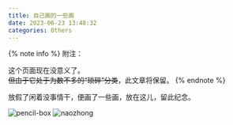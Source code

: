 ```yaml
---
title: 自己画的一些画
date: 2023-06-23 13:48:32
categories: Others
---
```


{% note info %}
附注：

这个页面现在没意义了。  
~~但由于它处于为数不多的“琐碎”分类~~，此文章将保留。
{% endnote %}

放假了闲着没事情干，便画了一些画，放在这儿，留此纪念。
<!--more-->
![pencil-box](https://src-jywon.glitch.me/img/blog-drawpic-pencilBox.jpg)
![naozhong](https://src-jywon.glitch.me/img/blog-drawpic-naozhong.jpg)
